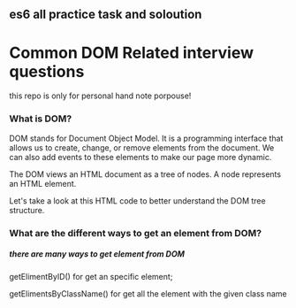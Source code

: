 ## es6 all practice task and soloution

# Common DOM Related interview questions

this repo is only for personal hand note porpouse!

### What is DOM?

DOM stands for Document Object Model. It is a programming interface that allows us to create, change, or remove elements from the document. We can also add events to these elements to make our page more dynamic.

The DOM views an HTML document as a tree of nodes. A node represents an HTML element.

Let's take a look at this HTML code to better understand the DOM tree structure.

### What are the different ways to get an element from DOM?

##### there are many ways to get element from DOM

getElimentByID() for get an specific element;

getElimentsByClassName() for get all the element with the given class name
